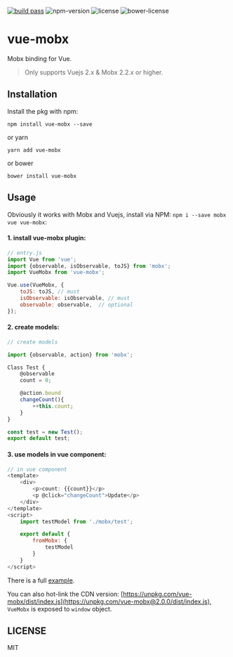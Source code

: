[![build pass](https://api.travis-ci.org/dwqs/vue-mobx.svg?branch=master)](https://travis-ci.org/dwqs/vue-mobx) ![npm-version](https://img.shields.io/npm/v/vue-mobx.svg) ![license](https://img.shields.io/npm/l/vue-mobx.svg) ![bower-license](https://img.shields.io/bower/l/vue-mobx.svg)

# vue-mobx

Mobx binding for Vue.

> Only supports Vuejs 2.x & Mobx 2.2.x or higher.

## Installation
Install the pkg with npm:

```
npm install vue-mobx --save
```

or yarn

```
yarn add vue-mobx
```

or bower

```
bower install vue-mobx
```

## Usage

Obviously it works with Mobx and Vuejs, install via NPM: `npm i --save mobx vue vue-mobx`:

#### 1. install vue-mobx plugin:

```js
// entry.js
import Vue from 'vue';
import {observable, isObservable, toJS} from 'mobx';
import VueMobx from 'vue-mobx';

Vue.use(VueMobx, {
    toJS: toJS, // must
    isObservable: isObservable, // must
    observable: observable,  // optional
});
```
#### 2. create models:

```js
// create models

import {observable, action} from 'mobx';

Class Test {
    @observable
    count = 0;

    @action.bound
    changeCount(){
        ++this.count;
    }
}

const test = new Test();
export default test;
```

#### 3. use models in vue component:

```js
// in vue component
<template>
    <div>
        <p>count: {{count}}</p>
        <p @click="changeCount">Update</p>
    </div>
</template>    
<script>
    import testModel from './mobx/test';

    export default {
        fromMobx: {
            testModel
        }
    }
</script>
```

There is a full [example](https://github.com/dwqs/vue-mobx/tree/master/example).

You can also hot-link the CDN version: [https://unpkg.com/vue-mobx/dist/index.js](https://unpkg.com/vue-mobx@2.0.0/dist/index.js), `VueMobx` is exposed to `window` object.

## LICENSE

MIT
